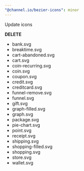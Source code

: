 ```yaml
---
"@channel.io/bezier-icons": minor
---
```

  
Update icons

**DELETE**

- bank.svg
- breaktime.svg
- cart-abandoned.svg
- cart.svg
- coin-recurring.svg
- coin.svg
- coupon.svg
- credit.svg
- creditcard.svg
- funnel-remove.svg
- funnel.svg
- gift.svg
- graph-filled.svg
- graph.svg
- package.svg
- pie-chart.svg
- point.svg
- receipt.svg
- shipping.svg
- shopping-filled.svg
- shopping.svg
- store.svg
- wallet.svg